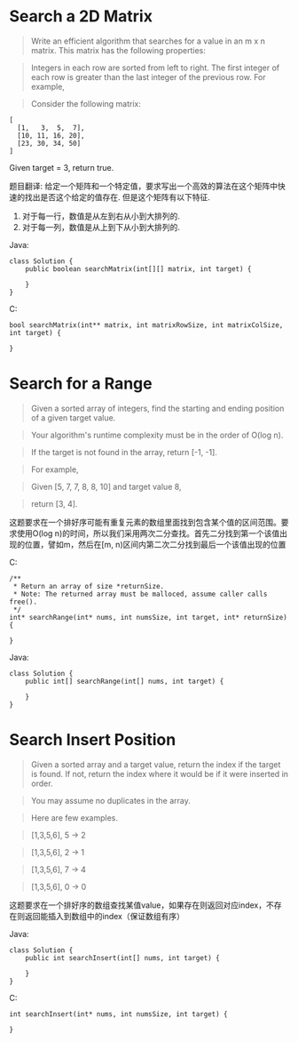 # Search a 2D Matrix

> Write an efficient algorithm that searches for a value in an m x n matrix. This matrix has the following properties:

> Integers in each row are sorted from left to right.
The first integer of each row is greater than the last integer of the previous row.
For example,

> Consider the following matrix:

```
[
  [1,   3,  5,  7],
  [10, 11, 16, 20],
  [23, 30, 34, 50]
]
```

Given target = 3, return true.

题目翻译:
给定一个矩阵和一个特定值，要求写出一个高效的算法在这个矩阵中快速的找出是否这个给定的值存在.
但是这个矩阵有以下特征.

1. 对于每一行，数值是从左到右从小到大排列的.
2. 对于每一列，数值是从上到下从小到大排列的.

Java:

```
class Solution {
    public boolean searchMatrix(int[][] matrix, int target) {
        
    }
}
```

C:

```
bool searchMatrix(int** matrix, int matrixRowSize, int matrixColSize, int target) {
    
}
```

# Search for a Range

> Given a sorted array of integers, find the starting and ending position of a given target value.

> Your algorithm's runtime complexity must be in the order of O(log n).

> If the target is not found in the array, return [-1, -1].

> For example,

> Given [5, 7, 7, 8, 8, 10] and target value 8,

> return [3, 4].

这题要求在一个排好序可能有重复元素的数组里面找到包含某个值的区间范围。要求使用O(log n)的时间，所以我们采用两次二分查找。首先二分找到第一个该值出现的位置，譬如m，然后在[m, n)区间内第二次二分找到最后一个该值出现的位置

C:

```
/**
 * Return an array of size *returnSize.
 * Note: The returned array must be malloced, assume caller calls free().
 */
int* searchRange(int* nums, int numsSize, int target, int* returnSize) {
    
}
```

Java:

```
class Solution {
    public int[] searchRange(int[] nums, int target) {
        
    }
}
```

# Search Insert Position

> Given a sorted array and a target value, return the index if the target is found. If not, return the index where it would be if it were inserted in order.

> You may assume no duplicates in the array.

> Here are few examples.

> [1,3,5,6], 5 → 2

> [1,3,5,6], 2 → 1

> [1,3,5,6], 7 → 4

> [1,3,5,6], 0 → 0

这题要求在一个排好序的数组查找某值value，如果存在则返回对应index，不存在则返回能插入到数组中的index（保证数组有序）

Java:

```
class Solution {
    public int searchInsert(int[] nums, int target) {
        
    }
}
```

C:

```
int searchInsert(int* nums, int numsSize, int target) {
    
}
```
